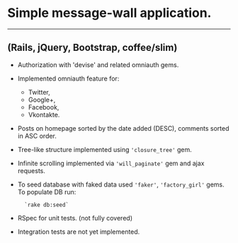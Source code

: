 # Simple message-wall application.
---
## (Rails, jQuery, Bootstrap, coffee/slim)

- Authorization with 'devise' and related omniauth gems.

- Implemented omniauth feature for:

  - Twitter,
  - Google+,
  - Facebook,
  - Vkontakte.

- Posts on homepage sorted by the date added (DESC), comments sorted in ASC order.

- Tree-like structure implemented using `'closure_tree'` gem.

- Infinite scrolling implemented via `'will_paginate'` gem and ajax requests.

- To seed database with faked data used `'faker'`, `'factory_girl'` gems. To populate DB run:

        `rake db:seed`

- RSpec for unit tests. (not fully covered)

- Integration tests are not yet implemented.
